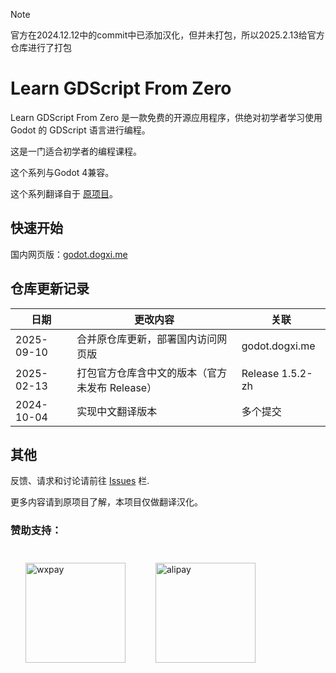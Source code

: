 > [!NOTE]
> 官方在2024.12.12中的commit中已添加汉化，但并未打包，所以2025.2.13给官方仓库进行了打包

# Learn GDScript From Zero

Learn GDScript From Zero 是一款免费的开源应用程序，供绝对初学者学习使用 Godot 的 GDScript 语言进行编程。

这是一门适合初学者的编程课程。

这个系列与Godot 4兼容。

这个系列翻译自于 [原项目](https://github.com/GDQuest/learn-gdscript)。

## 快速开始

国内网页版：[godot.dogxi.me](https://godot.dogxi.me)

## 仓库更新记录

| 日期       | 更改内容                                       | 关联             |
| ---------- | ---------------------------------------------- | ---------------- |
| 2025-09-10 | 合并原仓库更新，部署国内访问网页版             | godot.dogxi.me   |
| 2025-02-13 | 打包官方仓库含中文的版本（官方未发布 Release） | Release 1.5.2-zh |
| 2024-10-04 | 实现中文翻译版本                               | 多个提交         |

## 其他

反馈、请求和讨论请前往 [Issues](issues) 栏.

更多内容请到原项目了解，本项目仅做翻译汉化。

### 赞助支持：

<div style="display: flex; flex-wrap: wrap;">
    <img src="https://s2.loli.net/2022/12/29/TtNiqZnwy6ESGjO.jpg" alt="wxpay" width="160px" style="margin: 24px;"/>
    <img src="https://s2.loli.net/2022/12/29/5xk8paK4wGDnAhW.jpg" alt="alipay" width="160px"  style="margin:24px;"/>
</div>
